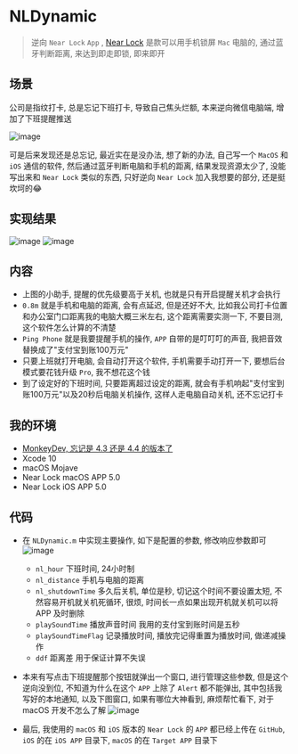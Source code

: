 # NLDynamic

> 逆向 `Near Lock` `App` , [Near Lock](https://nearlock.me/) 是款可以用手机锁屏 `Mac` 电脑的, 通过蓝牙判断距离, 来达到即走即锁, 即来即开

## 场景
公司是指纹打卡, 总是忘记下班打卡, 导致自己焦头烂额, 本来逆向微信电脑端, 增加了下班提醒推送

![image](https://user-images.githubusercontent.com/19728934/49783226-1703b800-fd54-11e8-8b79-8c1a9ccc7dab.png)

可是后来发现还是总忘记, 最近实在是没办法, 想了新的办法, 自己写一个 `MacOS` 和 `iOS` 通信的软件, 然后通过蓝牙判断电脑和手机的距离, 结果发现资源太少了, 没能写出来和 `Near Lock` 类似的东西, 只好逆向 `Near Lock` 加入我想要的部分, 还是挺坎坷的😂

## 实现结果

![image](https://user-images.githubusercontent.com/19728934/49783599-4535c780-fd55-11e8-946b-1ffcda3a4a27.png)
![image](https://user-images.githubusercontent.com/19728934/49783618-567ed400-fd55-11e8-82a2-544e7966ed80.png)

## 内容

* 上图的小助手, 提醒的优先级要高于关机, 也就是只有开启提醒关机才会执行
* `0.8m` 就是手机和电脑的距离, 会有点延迟, 但是还好不大, 比如我公司打卡位置和办公室门口距离我的电脑大概三米左右, 这个距离需要实测一下, 不要目测, 这个软件怎么计算的不清楚
* `Ping Phone` 就是我要提醒手机的操作, `APP` 自带的是叮叮叮的声音, 我把音效替换成了"支付宝到账100万元"
* 只要上班就打开电脑, 会自动打开这个软件, 手机需要手动打开一下, 要想后台模式要花钱升级 `Pro`, 我不想花这个钱
* 到了设定好的下班时间, 只要距离超过设定的距离, 就会有手机响起"支付宝到账100万元"以及20秒后电脑关机操作, 这样人走电脑自动关机, 还不忘记打卡

## 我的环境
* [MonkeyDev, 忘记是 4.3 还是 4.4 的版本了](https://github.com/AloneMonkey/MonkeyDev)
* Xcode 10
* macOS Mojave
* Near Lock macOS APP 5.0
* Near Lock iOS APP 5.0

## 代码

* 在 `NLDynamic.m` 中实现主要操作, 如下是配置的参数, 修改响应参数即可
![image](https://user-images.githubusercontent.com/19728934/49784276-aced1200-fd57-11e8-88f5-bfe400ca1f8a.png)

  * `nl_hour` 下班时间, 24小时制
  * `nl_distance` 手机与电脑的距离 
  * `nl_shutdownTime` 多久后关机, 单位是秒, 切记这个时间不要设置太短, 不然容易开机就关机死循环, 很烦, 时间长一点如果出现开机就关机可以将 APP 及时删除
  * `playSoundTime` 播放声音时间 我用的支付宝到账时间是五秒
  * `playSoundTimeFlag` 记录播放时间, 播放完记得重置为播放时间, 做递减操作
  * `ddf` 距离差 用于保证计算不失误

* 本来有写点击下班提醒那个按钮就弹出一个窗口, 进行管理这些参数, 但是这个逆向没到位, 不知道为什么在这个 `APP` 上除了 `Alert` 都不能弹出, 其中包括我写好的本地通知, 以及下图窗口, 如果有哪位大神看到, 麻烦帮忙看下, 对于 macOS 开发不怎么了解
![image](https://user-images.githubusercontent.com/19728934/49784583-c6428e00-fd58-11e8-8513-b298dc52fe45.png)

* 最后, 我使用的 `macOS` 和 `iOS` 版本的 `Near Lock` 的 `APP` 都已经上传在 `GitHub`, `iOS` 的在 `iOS APP` 目录下, `macOS` 的在 `Target APP` 目录下


